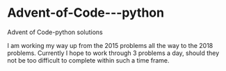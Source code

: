 # Advent-of-Code---python
Advent of Code-python solutions

I am working my way up from the 2015 problems all the way to the 2018 problems.
Currently I hope to work through 3 problems a day, should they not be too difficult to complete within such a time frame.
